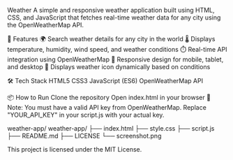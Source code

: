 Weather
A simple and responsive weather application built using HTML, CSS, and JavaScript that fetches real-time weather data for any city using the OpenWeatherMap API.

🚀 Features 🌍 Search weather details for any city in the world 🌡️ Displays temperature, humidity, wind speed, and weather conditions ⏱️ Real-time API integration using OpenWeatherMap 📱 Responsive design for mobile, tablet, and desktop 🔄 Displays weather icon dynamically based on conditions

🛠️ Tech Stack HTML5 CSS3 JavaScript (ES6) OpenWeatherMap API

📦 How to Run Clone the repository Open index.html in your browser 🔑 Note: You must have a valid API key from OpenWeatherMap. Replace "YOUR_API_KEY" in your script.js with your actual key.

weather-app/ weather-app/ ├── index.html ├── style.css ├── script.js ├── README.md ├── LICENSE
└── screenshot.png

This project is licensed under the MIT License.
